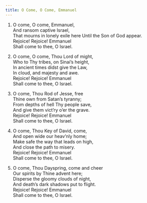 ```yaml
---
title: O Come, O Come, Emmanuel
---
```

1. O come, O come, Emmanuel,  
And ransom captive Israel,  
That mourns in lonely exile here
Until the Son of God appear.  
Rejoice! Rejoice! Emmanuel  
Shall come to thee, O Israel.

2. O come, O come, Thou Lord of might,  
Who to Thy tribes, on Sinai’s height,  
In ancient times didst give the Law,  
In cloud, and majesty and awe.  
Rejoice! Rejoice! Emmanuel  
Shall come to thee, O Israel.
  
3. O come, Thou Rod of Jesse, free  
Thine own from Satan’s tyranny;  
From depths of hell Thy people save,  
And give them vict’ry o’er the grave.  
Rejoice! Rejoice! Emmanuel  
Shall come to thee, O Israel.
  
4. O come, Thou Key of David, come,  
And open wide our heav’nly home;  
Make safe the way that leads on high,  
And close the path to misery.  
Rejoice! Rejoice! Emmanuel  
Shall come to thee, O Israel.
  
5. O come, Thou Dayspring, come and cheer  
Our spirits by Thine advent here;  
Disperse the gloomy clouds of night,  
And death’s dark shadows put to flight.  
Rejoice! Rejoice! Emmanuel  
Shall come to thee, O Israel.
